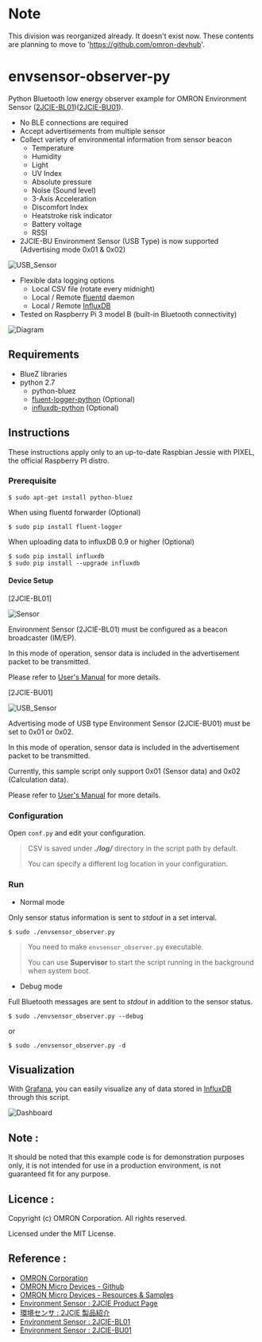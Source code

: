 # Note
This division was reorganized already. It doesn't exist now. These contents are planning to move to 'https://github.com/omron-devhub'.
# envsensor-observer-py

Python Bluetooth low energy observer example for OMRON Environment Sensor ([2JCIE-BL01](http://www.omron.com/ecb/products/sensor/special/environmentsensor/))([2JCIE-BU01](https://www.components.omron.com/product-detail?partId=73065)).

*   No BLE connections are required
*   Accept advertisements from multiple sensor
*   Collect variety of environmental information from sensor beacon
    *   Temperature
    *   Humidity
    *   Light
    *   UV Index
    *   Absolute pressure
    *   Noise (Sound level)
    *   3-Axis Acceleration
    *   Discomfort Index
    *   Heatstroke risk indicator
    *   Battery voltage
    *   RSSI
*   2JCIE-BU Environment Sensor (USB Type) is now supported (Advertising mode 0x01 & 0x02)

![USB_Sensor](https://github.com/OmronMicroDevices/envsensor-observer-py/wiki/images/2jcie-bu01_s.png)

*   Flexible data logging options
    *   Local CSV file (rotate every midnight)
    *   Local / Remote [fluentd](http://www.fluentd.org/) daemon
    *   Local / Remote [InfluxDB](https://www.influxdata.com/time-series-platform/influxdb/)
*   Tested on Raspberry Pi 3 model B (built-in Bluetooth connectivity)


![Diagram](https://github.com/OmronMicroDevices/envsensor-observer-py/wiki/images/diagram2_s.png)

## Requirements

*   BlueZ libraries
*   python 2.7
    *   python-bluez
    *   [fluent-logger-python](https://github.com/fluent/fluent-logger-python) (Optional)
    *   [influxdb-python](https://github.com/influxdata/influxdb-python) (Optional)

## Instructions

These instructions apply only to an up-to-date Raspbian Jessie with PIXEL, the official Raspberry PI distro.

### Prerequisite

    $ sudo apt-get install python-bluez

When using fluentd forwarder (Optional)

    $ sudo pip install fluent-logger

When uploading data to influxDB 0.9 or higher (Optional)

    $ sudo pip install influxdb
    $ sudo pip install --upgrade influxdb

#### Device Setup

\[2JCIE-BL01\]

![Sensor](https://github.com/OmronMicroDevices/envsensor-observer-py/wiki/images/2jcie-bl01_s.png)

Environment Sensor (2JCIE-BL01) must be configured as a beacon broadcaster (IM/EP).

In this mode of operation, sensor data is included in the advertisement packet to be transmitted.

Please refer to [User's Manual](https://www.components.omron.com/product-detail?partId=73064) for more details.

\[2JCIE-BU01\]

![USB_Sensor](https://github.com/OmronMicroDevices/envsensor-observer-py/wiki/images/2jcie-bu01_s.png)

Advertising mode of USB type Environment Sensor (2JCIE-BU01) must be set to 0x01 or 0x02.

In this mode of operation, sensor data is included in the advertisement packet to be transmitted.

Currently, this sample script only support 0x01 (Sensor data) and 0x02 (Calculation data).

Please refer to [User's Manual](https://www.components.omron.com/product-detail?partId=73065) for more details.


### Configuration

Open `conf.py` and edit your configuration.

 > CSV is saved under _**./log/**_ directory in the script path by default.
 >
 > You can specify a different log location in your configuration.

### Run

*   Normal mode

Only sensor status information is sent to _stdout_ in a set interval.

    $ sudo ./envsensor_observer.py

 > You need to make `envsensor_observer.py` executable.
 >
 > You can use **Supervisor** to start the script running in the background when system boot.

*   Debug mode

Full Bluetooth messages are sent to _stdout_ in addition to the sensor status.


    $ sudo ./envsensor_observer.py --debug

 or

    $ sudo ./envsensor_observer.py -d


## Visualization

With [Grafana](http://grafana.org/), you can easily visualize any of data stored in [InfluxDB](https://www.influxdata.com/time-series-platform/influxdb/) through this script.

![Dashboard](https://github.com/OmronMicroDevices/envsensor-observer-py/wiki/images/grafana_dashboard.png)

## Note :

It should be noted that this example code is for demonstration purposes only, it is not intended for use in a production environment, is not guaranteed fit for any purpose.

## Licence :

Copyright (c) OMRON Corporation. All rights reserved.

Licensed under the MIT License.


## Reference :
*   [OMRON Corporation](http://www.omron.com/)
*   [OMRON Micro Devices - Github](https://github.com/OmronMicroDevices/)
*   [OMRON Micro Devices - Resources & Samples](https://OmronMicroDevices.github.io/)
*   [Environment Sensor : 2JCIE Product Page](http://www.omron.com/ecb/products/sensor/special/environmentsensor/)
*   [環境センサ : 2JCIE 製品紹介](http://www.omron.co.jp/ecb/products/sensor/special/environmentsensor/)
*   [Environment Sensor : 2JCIE-BL01](https://www.components.omron.com/product-detail?partId=73064)
*   [Environment Sensor : 2JCIE-BU01](https://www.components.omron.com/product-detail?partId=73065)
